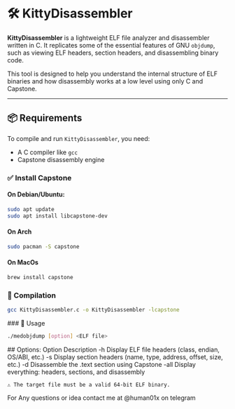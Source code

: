 # 🛠️ KittyDisassembler

**KittyDisassembler** is a lightweight ELF file analyzer and disassembler written in C. It replicates some of the essential features of GNU `objdump`, such as viewing ELF headers, section headers, and disassembling binary code.

This tool is designed to help you understand the internal structure of ELF binaries and how disassembly works at a low level using only C and Capstone.

---

## 📦 Requirements

To compile and run `KittyDisassembler`, you need:

- A C compiler like `gcc`
- Capstone disassembly engine

### ✅ Install Capstone

#### On Debian/Ubuntu:

```bash
sudo apt update
sudo apt install libcapstone-dev
```

#### On Arch

```bash
sudo pacman -S capstone
```

#### On MacOs
```bash
brew install capstone
```


### 🔧 Compilation

```bash
gcc KittyDisassembler.c -o KittyDisassembler -lcapstone
```

### 🚀 Usage

```bash
./medobjdump [option] <ELF file>
```

 ## Options:
Option	Description
-h	Display ELF file headers (class, endian, OS/ABI, etc.)
-s	Display section headers (name, type, address, offset, size, etc.)
-d	Disassemble the .text section using Capstone
-all	Display everything: headers, sections, and disassembly

    ⚠️ The target file must be a valid 64-bit ELF binary.

For Any questions or idea contact me at @human01x on telegram

